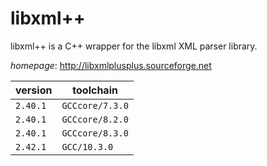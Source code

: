 # libxml++

libxml++ is a C++ wrapper for the libxml XML parser library.

*homepage*: <http://libxmlplusplus.sourceforge.net>

version | toolchain
--------|----------
``2.40.1`` | ``GCCcore/7.3.0``
``2.40.1`` | ``GCCcore/8.2.0``
``2.40.1`` | ``GCCcore/8.3.0``
``2.42.1`` | ``GCC/10.3.0``
